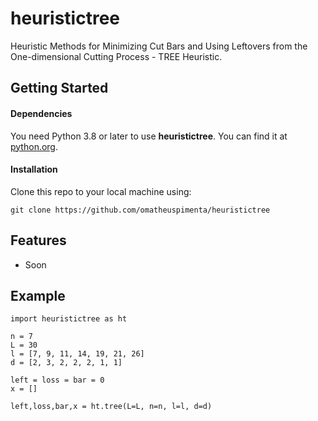 # heuristictree
Heuristic Methods for Minimizing Cut Bars and Using Leftovers from the One-dimensional Cutting Process - TREE Heuristic.

## Getting Started
#### Dependencies
You need Python 3.8 or later to use **heuristictree**. You can find it at [python.org](https://www.python.org/).

#### Installation
Clone this repo to your local machine using:
```
git clone https://github.com/omatheuspimenta/heuristictree
```
## Features
- Soon

## Example
```
import heuristictree as ht

n = 7
L = 30
l = [7, 9, 11, 14, 19, 21, 26]
d = [2, 3, 2, 2, 2, 1, 1]

left = loss = bar = 0
x = []

left,loss,bar,x = ht.tree(L=L, n=n, l=l, d=d)
```
